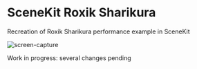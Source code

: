 # SceneKit Roxik Sharikura
Recreation of Roxik Sharikura performance example in SceneKit

![screen-capture](https://user-images.githubusercontent.com/1213591/102724763-8f07ff80-42d7-11eb-881d-e92cc9234541.png)

Work in progress: several changes pending
